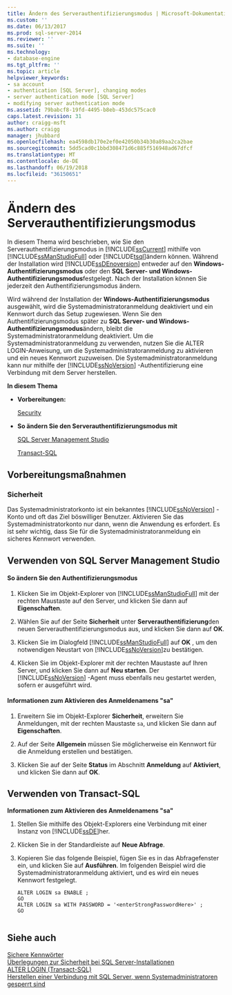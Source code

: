 ```yaml
---
title: Ändern des Serverauthentifizierungsmodus | Microsoft-Dokumentation
ms.custom: ''
ms.date: 06/13/2017
ms.prod: sql-server-2014
ms.reviewer: ''
ms.suite: ''
ms.technology:
- database-engine
ms.tgt_pltfrm: ''
ms.topic: article
helpviewer_keywords:
- sa account
- authentication [SQL Server], changing modes
- server authentication mode [SQL Server]
- modifying server authentication mode
ms.assetid: 79babcf8-19fd-4495-b8eb-453dc575cac0
caps.latest.revision: 31
author: craigg-msft
ms.author: craigg
manager: jhubbard
ms.openlocfilehash: ea4598db170e2ef0e42050b34b30a89aa2ca2bae
ms.sourcegitcommit: 5dd5cad0c1bbd308471d6c885f516948ad67dfcf
ms.translationtype: MT
ms.contentlocale: de-DE
ms.lasthandoff: 06/19/2018
ms.locfileid: "36150651"
---
```

# <a name="change-server-authentication-mode"></a>Ändern des Serverauthentifizierungsmodus
  In diesem Thema wird beschrieben, wie Sie den Serverauthentifizierungsmodus in [!INCLUDE[ssCurrent](../../includes/sscurrent-md.md)] mithilfe von [!INCLUDE[ssManStudioFull](../../includes/ssmanstudiofull-md.md)] oder [!INCLUDE[tsql](../../includes/tsql-md.md)]ändern können. Während der Installation wird [!INCLUDE[ssDEnoversion](../../includes/ssdenoversion-md.md)] entweder auf den **Windows-Authentifizierungsmodus** oder den **SQL Server- und Windows-Authentifizierungsmodus**festgelegt. Nach der Installation können Sie jederzeit den Authentifizierungsmodus ändern.  
  
 Wird während der Installation der **Windows-Authentifizierungsmodus** ausgewählt, wird die Systemadministratoranmeldung deaktiviert und ein Kennwort durch das Setup zugewiesen. Wenn Sie den Authentifizierungsmodus später zu **SQL Server- und Windows-Authentifizierungsmodus**ändern, bleibt die Systemadministratoranmeldung deaktiviert. Um die Systemadministratoranmeldung zu verwenden, nutzen Sie die ALTER LOGIN-Anweisung, um die Systemadministratoranmeldung zu aktivieren und ein neues Kennwort zuzuweisen. Die Systemadministratoranmeldung kann nur mithilfe der [!INCLUDE[ssNoVersion](../../includes/ssnoversion-md.md)] -Authentifizierung eine Verbindung mit dem Server herstellen.  
  
 **In diesem Thema**  
  
-   **Vorbereitungen:**  
  
     [Security](#Security)  
  
-   **So ändern Sie den Serverauthentifizierungsmodus mit**  
  
     [SQL Server Management Studio](#SSMSProcedure)  
  
     [Transact-SQL](#TsqlProcedure)  
  
##  <a name="BeforeYouBegin"></a> Vorbereitungsmaßnahmen  
  
###  <a name="Security"></a> Sicherheit  
 Das Systemadministratorkonto ist ein bekanntes [!INCLUDE[ssNoVersion](../../includes/ssnoversion-md.md)] -Konto und oft das Ziel böswilliger Benutzer. Aktivieren Sie das Systemadministratorkonto nur dann, wenn die Anwendung es erfordert. Es ist sehr wichtig, dass Sie für die Systemadministratoranmeldung ein sicheres Kennwort verwenden.  
  
##  <a name="SSMSProcedure"></a> Verwenden von SQL Server Management Studio  
  
#### <a name="to-change-security-authentication-mode"></a>So ändern Sie den Authentifizierungsmodus  
  
1.  Klicken Sie im Objekt-Explorer von [!INCLUDE[ssManStudioFull](../../includes/ssmanstudiofull-md.md)] mit der rechten Maustaste auf den Server, und klicken Sie dann auf **Eigenschaften**.  
  
2.  Wählen Sie auf der Seite **Sicherheit** unter **Serverauthentifizierung**den neuen Serverauthentifizierungsmodus aus, und klicken Sie dann auf **OK**.  
  
3.  Klicken Sie im Dialogfeld [!INCLUDE[ssManStudioFull](../../includes/ssmanstudiofull-md.md)] auf **OK** , um den notwendigen Neustart von [!INCLUDE[ssNoVersion](../../includes/ssnoversion-md.md)]zu bestätigen.  
  
4.  Klicken Sie im Objekt-Explorer mit der rechten Maustaste auf Ihren Server, und klicken Sie dann auf **Neu starten**. Der [!INCLUDE[ssNoVersion](../../includes/ssnoversion-md.md)] -Agent muss ebenfalls neu gestartet werden, sofern er ausgeführt wird.  
  
#### <a name="to-enable-the-sa-login"></a>Informationen zum Aktivieren des Anmeldenamens "sa"  
  
1.  Erweitern Sie im Objekt-Explorer **Sicherheit**, erweitern Sie Anmeldungen, mit der rechten Maustaste `sa`, und klicken Sie dann auf **Eigenschaften**.  
  
2.  Auf der Seite **Allgemein** müssen Sie möglicherweise ein Kennwort für die Anmeldung erstellen und bestätigen.  
  
3.  Klicken Sie auf der Seite **Status** im Abschnitt **Anmeldung** auf **Aktiviert**, und klicken Sie dann auf **OK**.  
  
##  <a name="TsqlProcedure"></a> Verwenden von Transact-SQL  
 **Informationen zum Aktivieren des Anmeldenamens "sa"**  
  
1.  Stellen Sie mithilfe des Objekt-Explorers eine Verbindung mit einer Instanz von [!INCLUDE[ssDE](../../includes/ssde-md.md)]her.  
  
2.  Klicken Sie in der Standardleiste auf **Neue Abfrage**.  
  
3.  Kopieren Sie das folgende Beispiel, fügen Sie es in das Abfragefenster ein, und klicken Sie auf **Ausführen**. Im folgenden Beispiel wird die Systemadministratoranmeldung aktiviert, und es wird ein neues Kennwort festgelegt.  
  
    ```  
    ALTER LOGIN sa ENABLE ;  
    GO  
    ALTER LOGIN sa WITH PASSWORD = '<enterStrongPasswordHere>' ;  
    GO  
  
    ```  
  
## <a name="see-also"></a>Siehe auch  
 [Sichere Kennwörter](../../relational-databases/security/strong-passwords.md)   
 [Überlegungen zur Sicherheit bei SQL Server-Installationen](../../sql-server/install/security-considerations-for-a-sql-server-installation.md)   
 [ALTER LOGIN &#40;Transact-SQL&#41;](/sql/t-sql/statements/alter-login-transact-sql)   
 [Herstellen einer Verbindung mit SQL Server, wenn Systemadministratoren gesperrt sind](connect-to-sql-server-when-system-administrators-are-locked-out.md)  
  
  
